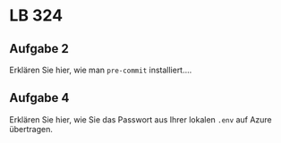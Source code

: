 # LB 324

## Aufgabe 2
Erklären Sie hier, wie man `pre-commit` installiert....

## Aufgabe 4
Erklären Sie hier, wie Sie das Passwort aus Ihrer lokalen `.env` auf Azure übertragen.
